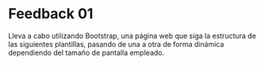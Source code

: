 # Feedback 01

Lleva a cabo utilizando Bootstrap, una página web que siga la estructura de las siguientes plantillas, pasando de una a otra de forma dinámica dependiendo del tamaño de pantalla empleado.